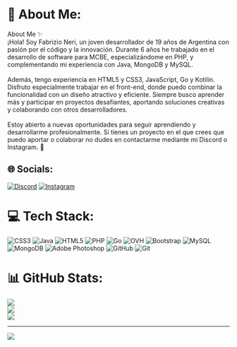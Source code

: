 # 💫 About Me:
About Me ✨<br>¡Hola! Soy Fabrizio Neri, un joven desarrollador de 19 años de Argentina con pasión por el código y la innovación. Durante 6 años he trabajado en el desarrollo de software para MCBE, especializándome en PHP, y complementando mi experiencia con Java, MongoDB y MySQL.<br><br>Además, tengo experiencia en HTML5 y CSS3, JavaScript, Go y Kotilin. Disfruto especialmente trabajar en el front-end, donde puedo combinar la funcionalidad con un diseño atractivo y eficiente. Siempre busco aprender más y participar en proyectos desafiantes, aportando soluciones creativas y colaborando con otros desarrolladores.<br><br>Estoy abierto a nuevas oportunidades para seguir aprendiendo y desarrollarme profesionalmente. Si tienes un proyecto en el que crees que puedo aportar o colaborar no dudes en contactarme mediante mi Discord o Instagram. 🚀


## 🌐 Socials:
[![Discord](https://img.shields.io/badge/Discord-%237289DA.svg?logo=discord&logoColor=white)](https://discord.gg/fqbri.) [![Instagram](https://img.shields.io/badge/Instagram-%23E4405F.svg?logo=Instagram&logoColor=white)](https://instagram.com/porres.yz) 

# 💻 Tech Stack:
![CSS3](https://img.shields.io/badge/css3-%231572B6.svg?style=for-the-badge&logo=css3&logoColor=white) ![Java](https://img.shields.io/badge/java-%23ED8B00.svg?style=for-the-badge&logo=openjdk&logoColor=white) ![HTML5](https://img.shields.io/badge/html5-%23E34F26.svg?style=for-the-badge&logo=html5&logoColor=white) ![PHP](https://img.shields.io/badge/php-%23777BB4.svg?style=for-the-badge&logo=php&logoColor=white) ![Go](https://img.shields.io/badge/go-%2300ADD8.svg?style=for-the-badge&logo=go&logoColor=white) ![OVH](https://img.shields.io/badge/ovh-%23123F6D.svg?style=for-the-badge&logo=ovh&logoColor=#123F6D) ![Bootstrap](https://img.shields.io/badge/bootstrap-%238511FA.svg?style=for-the-badge&logo=bootstrap&logoColor=white) ![MySQL](https://img.shields.io/badge/mysql-4479A1.svg?style=for-the-badge&logo=mysql&logoColor=white) ![MongoDB](https://img.shields.io/badge/MongoDB-%234ea94b.svg?style=for-the-badge&logo=mongodb&logoColor=white) ![Adobe Photoshop](https://img.shields.io/badge/adobe%20photoshop-%2331A8FF.svg?style=for-the-badge&logo=adobe%20photoshop&logoColor=white) ![GitHub](https://img.shields.io/badge/github-%23121011.svg?style=for-the-badge&logo=github&logoColor=white) ![Git](https://img.shields.io/badge/git-%23F05033.svg?style=for-the-badge&logo=git&logoColor=white)
# 📊 GitHub Stats:
![](https://github-readme-stats.vercel.app/api?username=FabrizioNeri&theme=transparent&hide_border=false&include_all_commits=false&count_private=false)<br/>
![](https://github-readme-streak-stats.herokuapp.com/?user=FabrizioNeri&theme=transparent&hide_border=false)<br/>
![](https://github-readme-stats.vercel.app/api/top-langs/?username=FabrizioNeri&theme=transparent&hide_border=false&include_all_commits=false&count_private=false&layout=compact)

---
[![](https://visitcount.itsvg.in/api?id=FabrizioNeri&icon=0&color=0)](https://visitcount.itsvg.in)

<!-- Proudly created with GPRM ( https://gprm.itsvg.in ) -->
